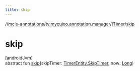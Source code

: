 ```yaml
---
title: skip
---
```

//[mcls-annotations](../../../index.html)/[tv.mycujoo.annotation.manager](../index.html)/[ITimer](index.html)/[skip](skip.html)



# skip



[androidJvm]\
abstract fun [skip](skip.html)(skipTimer: [TimerEntity.SkipTimer](../-timer-entity/-skip-timer/index.html), now: [Long](https://kotlinlang.org/api/latest/jvm/stdlib/kotlin/-long/index.html))




